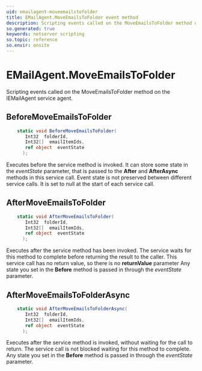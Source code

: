 ```yaml
---
uid: emailagent-moveemailstofolder
title: EMailAgent.MoveEmailsToFolder event method
description: Scripting events called on the MoveEmailsToFolder method on the EMailAgent service agent.
so.generated: true
keywords: netserver scripting
so.topic: reference
so.envir: onsite
---
```

# EMailAgent.MoveEmailsToFolder

Scripting events called on the <see cref='M:IEMailAgent.MoveEmailsToFolder'>MoveEmailsToFolder</see> method on the <see cref='IEMailAgent'>IEMailAgent</see>  service agent.

## BeforeMoveEmailsToFolder
```cs
    static void BeforeMoveEmailsToFolder(
       Int32  folderId,
       Int32[]  emailItemIds,
       ref object  eventState
      );
```
Executes before the service method is invoked.
It can store some state in the *eventState* parameter, that is passed to the **After** and **AfterAsync** methods in this service call.
Event state is not preserved between different service calls. It is set to null at the start of each service call.
## AfterMoveEmailsToFolder
```cs
    static void AfterMoveEmailsToFolder(
       Int32  folderId,
       Int32[]  emailItemIds,
       ref object  eventState
      );
```
Executes after the service method has been invoked. The service waits for this method to complete before returning the result to the caller.
This service call has no return value, so there is no **returnValue** parameter
Any state you set in the **Before** method is passed in through the *eventState* parameter.
## AfterMoveEmailsToFolderAsync
```cs
    static void AfterMoveEmailsToFolderAsync(
       Int32  folderId,
       Int32[]  emailItemIds,
       ref object  eventState
      );
```
Executes after the service method is invoked, without waiting for the call to return.
The service call is not blocked waiting for this method to complete.
Any state you set in the **Before** method is passed in through the *eventState* parameter.

